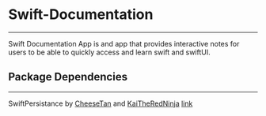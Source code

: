 # Swift-Documentation
---
Swift Documentation App is and app that provides interactive notes for users to be able to quickly access and learn swift and swiftUI.

## Package Dependencies
---
SwiftPersistance by [CheeseTan](https://github.com/cheesetan) and [KaiTheRedNinja](https://github.com/KaiTheRedNinja)
[link](https://github.com/cheesetan/SwiftPersistence)

